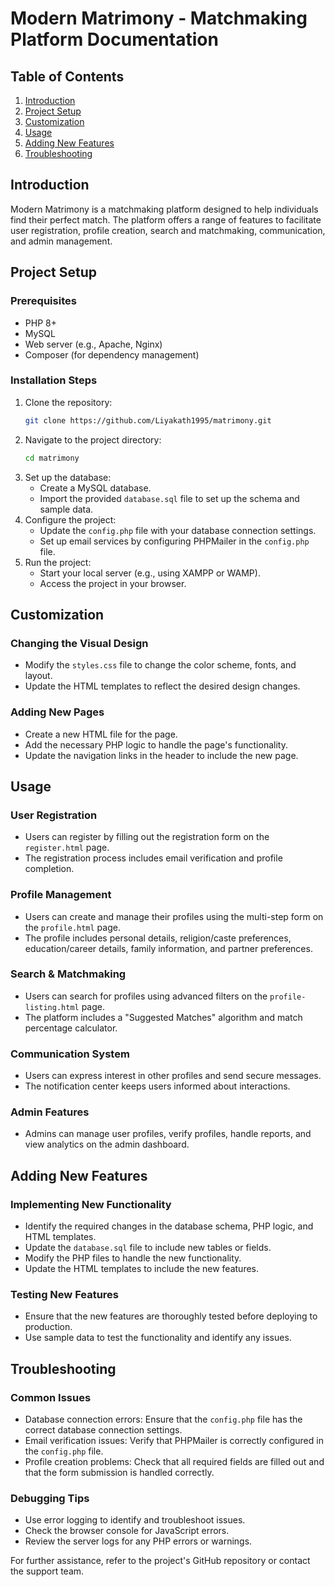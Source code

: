 # Modern Matrimony - Matchmaking Platform Documentation

## Table of Contents
1. [Introduction](#introduction)
2. [Project Setup](#project-setup)
3. [Customization](#customization)
4. [Usage](#usage)
5. [Adding New Features](#adding-new-features)
6. [Troubleshooting](#troubleshooting)

## Introduction
Modern Matrimony is a matchmaking platform designed to help individuals find their perfect match. The platform offers a range of features to facilitate user registration, profile creation, search and matchmaking, communication, and admin management.

## Project Setup
### Prerequisites
- PHP 8+
- MySQL
- Web server (e.g., Apache, Nginx)
- Composer (for dependency management)

### Installation Steps
1. Clone the repository:
   ```bash
   git clone https://github.com/Liyakath1995/matrimony.git
   ```
2. Navigate to the project directory:
   ```bash
   cd matrimony
   ```
3. Set up the database:
   - Create a MySQL database.
   - Import the provided `database.sql` file to set up the schema and sample data.
4. Configure the project:
   - Update the `config.php` file with your database connection settings.
   - Set up email services by configuring PHPMailer in the `config.php` file.
5. Run the project:
   - Start your local server (e.g., using XAMPP or WAMP).
   - Access the project in your browser.

## Customization
### Changing the Visual Design
- Modify the `styles.css` file to change the color scheme, fonts, and layout.
- Update the HTML templates to reflect the desired design changes.

### Adding New Pages
- Create a new HTML file for the page.
- Add the necessary PHP logic to handle the page's functionality.
- Update the navigation links in the header to include the new page.

## Usage
### User Registration
- Users can register by filling out the registration form on the `register.html` page.
- The registration process includes email verification and profile completion.

### Profile Management
- Users can create and manage their profiles using the multi-step form on the `profile.html` page.
- The profile includes personal details, religion/caste preferences, education/career details, family information, and partner preferences.

### Search & Matchmaking
- Users can search for profiles using advanced filters on the `profile-listing.html` page.
- The platform includes a "Suggested Matches" algorithm and match percentage calculator.

### Communication System
- Users can express interest in other profiles and send secure messages.
- The notification center keeps users informed about interactions.

### Admin Features
- Admins can manage user profiles, verify profiles, handle reports, and view analytics on the admin dashboard.

## Adding New Features
### Implementing New Functionality
- Identify the required changes in the database schema, PHP logic, and HTML templates.
- Update the `database.sql` file to include new tables or fields.
- Modify the PHP files to handle the new functionality.
- Update the HTML templates to include the new features.

### Testing New Features
- Ensure that the new features are thoroughly tested before deploying to production.
- Use sample data to test the functionality and identify any issues.

## Troubleshooting
### Common Issues
- Database connection errors: Ensure that the `config.php` file has the correct database connection settings.
- Email verification issues: Verify that PHPMailer is correctly configured in the `config.php` file.
- Profile creation problems: Check that all required fields are filled out and that the form submission is handled correctly.

### Debugging Tips
- Use error logging to identify and troubleshoot issues.
- Check the browser console for JavaScript errors.
- Review the server logs for any PHP errors or warnings.

For further assistance, refer to the project's GitHub repository or contact the support team.
